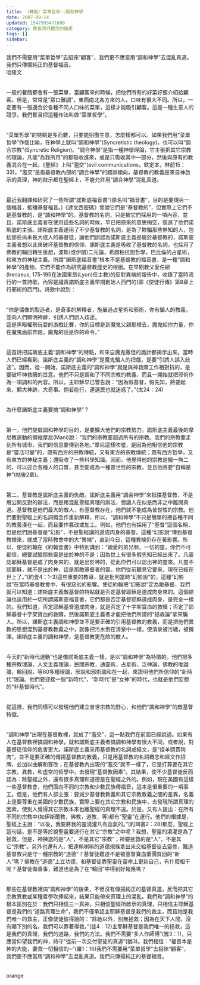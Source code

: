 ```yaml
---
title: （轉貼）菜單哲學--調和神學
date: 2007-09-14
updated: 1547993471000
category: 教會流行觀念的偏差
tags: []
sidebar: 
---
```


<p>我們不需要用“菜單哲學”去招徠“顧客”，我們更不應當用“調和神學”去混亂真道。我們只傳揚純正的基督福音。<br/><!--more-->哈隆文 <br/><br/><br/>一般的餐館都會有一張菜單，當顧客來的時候，把他們所有的好菜好飯介紹給顧客。但是，常常是“眾口難調”，東西南北各方來的人，口味有很大不同。所以，一定要有一張適合於各種不同人口味的菜單，這樣才能吸引顧客。這是一種生意人的競爭。我們暫且把這種作法叫做“菜單哲學”。<br/><br/><br/>“菜單哲學”的特點是多而雜，只要能招攬生意，怎麼樣都可以。如果我們用“菜單哲學”作個比喻，在神學上就叫“調和神學”(Syncretistic theology)，也可以叫“調合宗教”(Syncretic Religion)。“調合神學”是指一種神學理論，它主張把其它宗教的理論，凡能“為我所用”的都吸收進來，或是只吸收其中一部分，然後與原有的教義混合在一起。《聖經》上叫“濫交”(evil communications，欽定本，林前15：33)，“濫交”是指基督教內部的“調合神學”的錯誤傾向，基督教的教義是來自神啟示的真理，神的啟示都在聖經上，不能允許用“調合神學”混亂真道。<br/><br/><br/>最近我翻譯和研究了一些所謂“諾斯底福音書”(原名叫“福音書”，目的是要傳另一個福音，抵擋基督福音。)《達文西密碼》曾說它們是“基督教的”，但實際上它們不是基督教的，是“調和神學”的。基督教的名詞，只是被它們採用的一項內容，並且，諾斯底主義者在使用這些名詞的時候，早已把原來的意思掏空，裝進了他們諾斯底的主張。諾斯底主義運用了不少基督教的名詞，是為了欺騙那些無知的人，包括那些尚未長大成人的基督徒，讓他們誤認為諾斯底主義是屬於基督教的，諾斯底主義者想以此來破坏基督教的信仰。諾斯底主義是吸收了基督教的名詞，也採用了佛教的輪回轉生思想，波斯(或伊朗)二元論，希腊柏拉圖哲學，巴比倫的占星術，和東方的神秘主義。所謂“諾斯底福音書”根本不是基督教的福音書，是一種“調和神學”的產物，它們不能作為研究基督教歷史的根据。在早期教父愛任紐(Irenaeus, 175-195在法國里昂(Lyon)任主教)的反對異端的報告中，收錄了當時流行的一首詩歌，內容是譴責諾斯底主義早期創始人西門的(即《使徒行傳》第8章上行邪術的西門)。詩歌中說到：<br/><br/><br/>“你是偶像的製造者，是奇事的解釋者，施展過占星術和邪術，你有騙人的教義，並向人們顯明神跡，引誘人們誤入歧途。<br/>這是黑暗權勢玩耍的游戲比賽，你的目標是到魔鬼父親那裡去，魔鬼給你力量，你在魔鬼面前奔跑，魔鬼的話是你的命令。”<br/><br/><br/>這首詩把諾斯底主義“調和神學”的特點，和來自魔鬼撒但的詭計都揭示出來。當時人們已經看到，諾斯底主義的“調和神學”是魔鬼騙人的把戲，是要“引誘人誤入歧途”。因而，從一開始，諾斯底主義的“調和神學”就是與神救贖工作相對抗的，是要破坏神救贖的旨意。他們不只是調和了不同宗教的教義，而且一開始就把邪術作為一項調和的內容。所以，主耶穌早已警告說：“因為假基督，假先知，將要起來，顯大神跡，大奇事。倘若能行，連選民也就迷惑了。”(太24：24)<br/><br/><br/>為什麼諾斯底主義要搞“調和神學”？<br/><br/><br/>第一，他們提倡調和神學的目的，是要擴大他們的宗教勢力。諾斯底主義最後的摩尼教運動的領袖摩尼(Mani)說：“我們的宗教要超過所有的宗教。我們的宗教要走到所有城市，我們的信息要傳到各地。”摩尼這樣吹噓，是因為他相信他的宗教是“靈活可變”的，既有西方的宗教傳統，又有東方的宗教傳統；既有西方哲學，又有東方的神秘主義；還吸收了一些科學知識。因而，他覺得他的宗教是獨一無二的，可以迎合各種人的口胃，甚至能成為一種普世性的宗教，並且他將要“自稱是神”(帖後2章)。<br/><br/><br/>第二，基督教是諾斯底主義的仇敵。諾斯底主義用“調合神學”來抵擋基督教，不是用公開反對的辦法，而是用混亂聖經真理的辦法，想讓人在似是而非之中離開真道。基督教是他們最大的敵人，有基督教存在，他們就不能成為普世性的宗教。他們要對聖經上的名詞概念作重新解釋，所以，“調和神學”不只是簡單的把各種不同的教義湊在一起，而且要作篡改或加工。例如，他們也有採用了“基督”這個名稱，但是他們說基督是“幻影”，不是聖經講的道成肉身的基督。這種“幻影說”傳到基督教裡來，就成了當時教會中的大“異端”，直到今日，這種異端仍存在著影響。所以，使徒約翰在《約翰壹書》中特別講到：“親愛的弟兄啊，一切的靈，你們不可都信，總要試驗那些靈是出於神的不是；因為世上有很多假先知已經出來了。凡靈認耶穌基督是成了肉身來的，就是出於神的，從此你們可以認出神的靈來。凡靈不認耶穌，就不是出於神，這是那敵基督者的靈。你們從前聽見它要來，現在已經在世上了。”(約壹4：1-3)這些重要的教導，就是批判當時“幻影說”的，這種“幻影說”在當時基督教會中，有很惡劣的影響。使徒約翰把“幻影說”定為敵基督，我們就可以知道：諾斯底主義敵基督的特點就是否定基督耶穌是道成肉身來的。這個結論也适用於一切所謂諾斯底福音書，它們都是否定基督耶穌道成肉身，是完全一樣的。我們知道，否定耶穌基督道成肉身，就是否定了十字架寶血的救贖；否定了耶穌基督十字架寶血的救贖，然後諾斯底主義者才能把他們所謂的“拯救論”拿來騙人。所以，諾斯底主義調和神學並不是要正確的引用基督教的教義，而是把他們異教的思想混到基督教教義之中，就像把污水倒在清泉中一樣，使清泉被污穢，被攪渾。諾斯底主義的調和神學，是基督教更危險的敵人。<br/><br/><br/>今天的“新時代運動”也是像諾斯底主義一樣，是以“調和神學”為特徵的。他們把多種宗教理論，人文主義理論，民間宗教，通靈術，占星術，泛神論，佛教的唯識論，輪回說，等60多種理論，邪說和邪術調和在一起，來證明他們所信仰的“新時代”理論。他們要迎接一個“新時代”，“新時代”是“女神”的時代，也就是他們妄想的“非基督時代”。<br/><br/><br/>從這裡，我們同樣可以發現他們建立普世宗教的野心，和他們“調和神學”的敵基督特徵。<br/><br/><br/>“調和神學”出現在基督教裡，就成了“濫交”，這一點我們在前面已經說過。如果有人在基督教裡搞調和神學，就和諾斯底主義者搞調和神學有很大不同，或者說，對基督徒信仰的危害更大。諾斯底主義采用基督教的名詞或經文，是“挂羊頭賣狗肉”，並不是要正確的傳揚基督教的教義，只是用基督教的名詞概念和經文作招牌，並加以曲解和篡改；在基督教內出現的“濫交”就不一樣了，它是打算要在其它宗教，異教，和虛空的哲學中，去發現“基督教因素”。其結果，使不少基督徒反而認為：除聖經之外，還有很多真理和道德是在聖經之外的。例如，現在美國有這樣一些基督教會，他們面向不同的宗教和少數民族傳福音，這本是很重要的一項事工。但是，他們有人卻主張：要減少基督教教義和其它宗教教義之間的差異，名義上是要尊重在美國的少數民族，實際上要在其它宗教和民族中，去發現所謂真理的因素，使別人覺得其它宗教本來也離聖經的真理不遠。於是，又有人提出：在所有不同的宗教中(如伊斯蘭教，佛教，道教，等)都有“聖靈”在運行。他們的根據是，聖經上主說：“以後，我要將我的靈澆灌凡有血氣的。”(約珥書2：28)那麼，聖經上這句話，是不是等於說聖靈要運行在其它“宗教”之中呢？我想，聖靈的澆灌是為了拯救，但是，神揀選的是“人”，不是其它“宗教”；神要拯救的是“人”，不是其它“宗教”。另外也還有人，把達賴喇嘛的道德規條拿出來交給基督徒去靈修，難道基督教只是守一種宗教的“道德”？基督徒難道不是被基督寶血重價買回的“新人”嗎？佛教在“道德”上立功德，和基督徒靠聖靈在靈命上更新自己，有什麼相干呢？基督徒做善事，難道也是為了在“輪回”中得到好報應嗎？<br/><br/><br/>那些在基督教裡搞“調和神學”的後果，不但沒有傳揚純正的基督真道，反而把其它宗教異教或某種哲學吹捧起來，結果只能帶來真理上的混亂。我們和“調和神學”的根本區別在於：我們只相信三一真神，只相信聖經所啟示的真理，只相信主耶穌基督是我們的“道路真理生命”，我們不僅承認主耶穌基督是我們的救主，而且祂是我們唯一的救主，正像使徒彼得說的：“除祂以外，別無拯救；因為在天下人間，沒有賜下別的名，我們可以靠著得救。”(徒4：12)主耶穌基督是我們唯一的拯救，這是我們的真理，我們的道路，我們的方法。我們不需要“多人作師傅”(雅3：1)，只應當仰望我們的神，持守“從前一次交付聖徒的真道”(猶3)。我們相信：“福音本是神的大能，要救一切相信的─”(羅1：16)我們不需要用“菜單哲學”去招徠“顧客”，我們更不應當用“調和神學”去混亂真道。我們只傳揚純正的基督福音。<br/> <br/><br/>orange<br/><br/></p><p> </p><br/><br/>